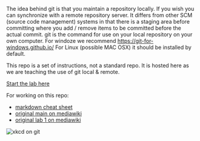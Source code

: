 The idea behind git is that you maintain a repository locally. If you wish you can synchronize with a remote repository server. It differs from other SCM (source code management) systems in that there is a staging area before committing where you add / remove items to be committed before the actual commit.
git is the command for use on your local repository on your own computer. For windoze we recommend https://git-for-windows.github.io/  For Linux (possible MAC OSX)  it should be installed by default.

This repo is a set of instructions, not a standard repo.  It is hosted here as we are teaching the use of git local & remote.

[Start the lab here](Labtext1.md)

For working on this repo:
* [markdown cheat sheet](https://github.com/adam-p/markdown-here/wiki/Markdown-Cheatsheet)
* [original main on mediawiki](http://wiki.pcampbell.profweb.ca/index.php/Using_git)
* [original lab 1 on mediawiki](http://wiki.pcampbell.profweb.ca/index.php/Introductory_Git_Lab)

![xkcd on git](https://imgs.xkcd.com/comics/git_2x.png)